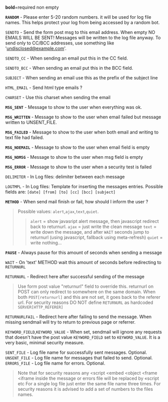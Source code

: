**bold**=required non empty

**`RANDOM`** - Please enter 5-20 random numbers. it will be used for log file names. This helps protect your log from being accessed by a random bot.

`SENDTO` - Send the form post msg to this email address. When empty NO EMAILS WILL BE SENT! Messages will be written to the log file anyway. To send only to CC/BCC addresses, use something like 'undisclosed@example.com'.

`SENDTO_CC` - When sending an email put this in the CC field.

`SENDTO_BCC` - When sending an email put this in the BCC field.

`SUBJECT` - When sending an email use this as the prefix of the subject line

`HTML_EMAIL` - Send html type emails ?

`CHARSET` - Use this charset when sending the email

**`MSG_SENT`** - Message to show to the user when everything was ok.

**`MSG_WRITTEN`** - Message to show to the user when email failed but message written to UNSENT\_FILE.

**`MSG_FAILED`** - Message to show to the user when both email and writing to text file had failed.

**`MSG_NOEMAIL`** - Message to show to the user when email field is empty

**`MSG_NOMSG`** - Message to show to the user when msg field is empty

**`MSG_ERROR`** - Message to show to the user when a security test is failed

`DELIMITER` - In Log files: delimiter between each message

`LOGTMPL` - In Log files: Template for inserting the messages entries. Possible fields are: `[date] [from] [to] [cc] [bcc] [subject]`

**`METHOD`** - When send mail finish or fail, how should I inform the user ?
> Possible values: `alert`,`ajax`,`text`,`quiet`.
> > `alert` = show javasript alert message, then javascript redirect back to returnurl.
> > `ajax`  = just write the clean message
> > `text`  = write down the message, and after `WAIT` seconds jump to returnurl (using javascript, fallback using meta-refresh)
> > `quiet` = write nothing...

**`PAUSE`** - Always pause for this amount of seconds when sending a message

`WAIT` - On 'text' METHOD wait this amount of seconds before redirecting to `RETURNURL`

`RETURNURL` - Redirect here after successful sending of the message

> Use form post value "returnurl" field to override this.
> returnurl on POST can only redirect to somewhere on the same domain.
> When both `POST[returnurl]` and this are not set, it goes back to the referer url.
> For security reasons DO NOT define `RETURNURL` as hardcoded `SERVER[HTTP_REFERER]`

`RETURNURLFAIL` - Redirect here after failing to send the message. When missing sendmail will try to return to previous page or referrer.

`KEYWORD_FIELD`,`KEYWORD_VALUE` - When set, sendmail will ignore any requests that doesn't have the post value `KEYWORD_FIELD` set to `KEYWORD_VALUE`. It is a very basic, minimal security measure.

`SENT_FILE` - Log file name for successfully sent messages. Optional.
`UNSENT_FILE` - Log file name for messages that failed to send. Optional.
`ERRORS_FILE` - Log file name for errors. Optional.
> Note that for security reasons any <script <embed <object <frame <iframe inside the message or errors file will be replaced by «script etc
> For a single log file just enter the same file name three times.
> For security reasons it is advised to add a set of numbers to the files names.